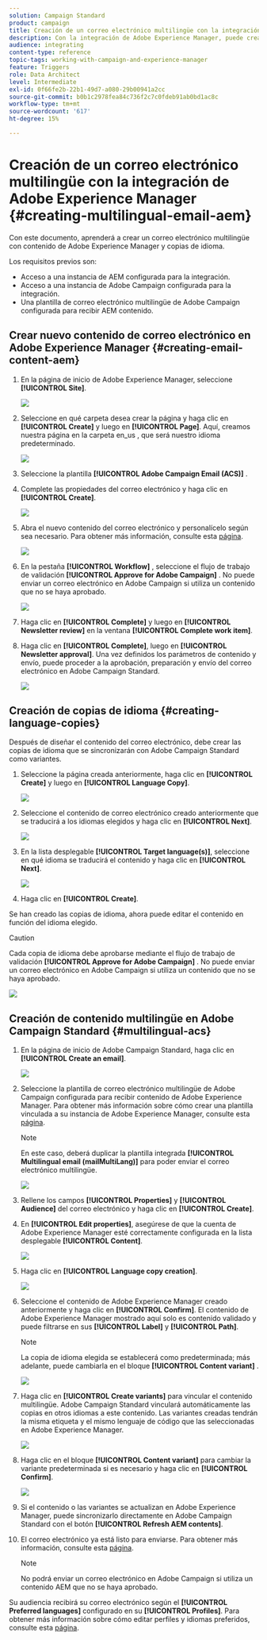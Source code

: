 ```yaml
---
solution: Campaign Standard
product: campaign
title: Creación de un correo electrónico multilingüe con la integración de Adobe Experience Manager.
description: Con la integración de Adobe Experience Manager, puede crear contenido directamente en AEM y utilizarlo posteriormente en Adobe Campaign.
audience: integrating
content-type: reference
topic-tags: working-with-campaign-and-experience-manager
feature: Triggers
role: Data Architect
level: Intermediate
exl-id: 0f66fe2b-22b1-49d7-a080-29b00941a2cc
source-git-commit: b0b1c2978fea84c736f2c7c0fdeb91ab0bd1ac8c
workflow-type: tm+mt
source-wordcount: '617'
ht-degree: 15%

---
```


# Creación de un correo electrónico multilingüe con la integración de Adobe Experience Manager {#creating-multilingual-email-aem}

Con este documento, aprenderá a crear un correo electrónico multilingüe con contenido de Adobe Experience Manager y copias de idioma.

Los requisitos previos son:

* Acceso a una instancia de AEM configurada para la integración.
* Acceso a una instancia de Adobe Campaign configurada para la integración.
* Una plantilla de correo electrónico multilingüe de Adobe Campaign configurada para recibir AEM contenido.

## Crear nuevo contenido de correo electrónico en Adobe Experience Manager {#creating-email-content-aem}

1. En la página de inicio de Adobe Experience Manager, seleccione **[!UICONTROL Site]**.

   ![](assets/aem_acs_1.png)

1. Seleccione en qué carpeta desea crear la página y haga clic en **[!UICONTROL Create]** y luego en **[!UICONTROL Page]**. Aquí, creamos nuestra página en la carpeta en_us , que será nuestro idioma predeterminado.

   ![](assets/aem_acs_2.png)

1. Seleccione la plantilla **[!UICONTROL Adobe Campaign Email (ACS)]** .

1. Complete las propiedades del correo electrónico y haga clic en **[!UICONTROL Create]**.

   ![](assets/aem_acs_3.png)

1. Abra el nuevo contenido del correo electrónico y personalícelo según sea necesario. Para obtener más información, consulte esta [página](../../integrating/using/creating-email-experience-manager.md#editing-email-aem).

   ![](assets/aem_acs_4.png)

1. En la pestaña **[!UICONTROL Workflow]** , seleccione el flujo de trabajo de validación **[!UICONTROL Approve for Adobe Campaign]** . No puede enviar un correo electrónico en Adobe Campaign si utiliza un contenido que no se haya aprobado.

   ![](assets/aem_acs_7.png)

1. Haga clic en **[!UICONTROL Complete]** y luego en **[!UICONTROL Newsletter review]** en la ventana **[!UICONTROL Complete work item]**.

1. Haga clic en **[!UICONTROL Complete]**, luego en **[!UICONTROL Newsletter approval]**. Una vez definidos los parámetros de contenido y envío, puede proceder a la aprobación, preparación y envío del correo electrónico en Adobe Campaign Standard.

   ![](assets/aem_acs_8.png)

## Creación de copias de idioma {#creating-language-copies}

Después de diseñar el contenido del correo electrónico, debe crear las copias de idioma que se sincronizarán con Adobe Campaign Standard como variantes.

1. Seleccione la página creada anteriormente, haga clic en **[!UICONTROL Create]** y luego en **[!UICONTROL Language Copy]**.

   ![](assets/aem_acs_5.png)

1. Seleccione el contenido de correo electrónico creado anteriormente que se traducirá a los idiomas elegidos y haga clic en **[!UICONTROL Next]**.

   ![](assets/aem_acs_6.png)

1. En la lista desplegable **[!UICONTROL Target language(s)]**, seleccione en qué idioma se traducirá el contenido y haga clic en **[!UICONTROL Next]**.

   ![](assets/aem_acs_9.png)

1. Haga clic en **[!UICONTROL Create]**.

Se han creado las copias de idioma, ahora puede editar el contenido en función del idioma elegido.

>[!CAUTION]
>
>Cada copia de idioma debe aprobarse mediante el flujo de trabajo de validación **[!UICONTROL Approve for Adobe Campaign]** . No puede enviar un correo electrónico en Adobe Campaign si utiliza un contenido que no se haya aprobado.

![](assets/aem_acs_11.png)

## Creación de contenido multilingüe en Adobe Campaign Standard {#multilingual-acs}

1. En la página de inicio de Adobe Campaign Standard, haga clic en **[!UICONTROL Create an email]**.

   ![](assets/aem_acs_12.png)

1. Seleccione la plantilla de correo electrónico multilingüe de Adobe Campaign configurada para recibir contenido de Adobe Experience Manager. Para obtener más información sobre cómo crear una plantilla vinculada a su instancia de Adobe Experience Manager, consulte esta [página](../../integrating/using/configure-experience-manager.md#config-acs).

   >[!NOTE]
   >
   >En este caso, deberá duplicar la plantilla integrada **[!UICONTROL Multilingual email (mailMultiLang)]** para poder enviar el correo electrónico multilingüe.

   ![](assets/aem_acs_13.png)

1. Rellene los campos **[!UICONTROL Properties]** y **[!UICONTROL Audience]** del correo electrónico y haga clic en **[!UICONTROL Create]**.

1. En **[!UICONTROL Edit properties]**, asegúrese de que la cuenta de Adobe Experience Manager esté correctamente configurada en la lista desplegable **[!UICONTROL Content]**.

   ![](assets/aem_acs_20.png)

1. Haga clic en **[!UICONTROL Language copy creation]**.

   ![](assets/aem_acs_16.png)

1. Seleccione el contenido de Adobe Experience Manager creado anteriormente y haga clic en **[!UICONTROL Confirm]**. El contenido de Adobe Experience Manager mostrado aquí solo es contenido validado y puede filtrarse en sus **[!UICONTROL Label]** y **[!UICONTROL Path]**.

   >[!NOTE]
   >
   >La copia de idioma elegida se establecerá como predeterminada; más adelante, puede cambiarla en el bloque **[!UICONTROL Content variant]** .

   ![](assets/aem_acs_17.png)

1. Haga clic en **[!UICONTROL Create variants]** para vincular el contenido multilingüe. Adobe Campaign Standard vinculará automáticamente las copias en otros idiomas a este contenido. Las variantes creadas tendrán la misma etiqueta y el mismo lenguaje de código que las seleccionadas en Adobe Experience Manager.

   ![](assets/aem_acs_18.png)

1. Haga clic en el bloque **[!UICONTROL Content variant]** para cambiar la variante predeterminada si es necesario y haga clic en **[!UICONTROL Confirm]**.

   ![](assets/aem_acs_19.png)

1. Si el contenido o las variantes se actualizan en Adobe Experience Manager, puede sincronizarlo directamente en Adobe Campaign Standard con el botón **[!UICONTROL Refresh AEM contents]**.

1. El correo electrónico ya está listo para enviarse. Para obtener más información, consulte esta [página](../../sending/using/get-started-sending-messages.md).

   >[!NOTE]
   >
   >No podrá enviar un correo electrónico en Adobe Campaign si utiliza un contenido AEM que no se haya aprobado.

Su audiencia recibirá su correo electrónico según el **[!UICONTROL Preferred languages]** configurado en su **[!UICONTROL Profiles]**. Para obtener más información sobre cómo editar perfiles y idiomas preferidos, consulte esta [página](../../audiences/using/editing-profiles.md).
